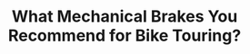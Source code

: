 ---
layout: community
category: community
title: "What Mechanical Brakes You Recommend for Bike Touring?"
description: "What mechanical brakes you recommend for touring? Is 160mm rotors enough? I want to upgrade mine, currently considering TRP Spyre or any other option.  Trp spyre as above :) TRP Spyres are amazing! 160 mm is enough for road touring and some dirt roads."
isTopLevel: false
isSingleLevel: false
isArticle: false
datePublished: 2022-07-14 08:16:00 +0300
dateModified: 2022-07-14 08:16:00 +0300
published: false
---
